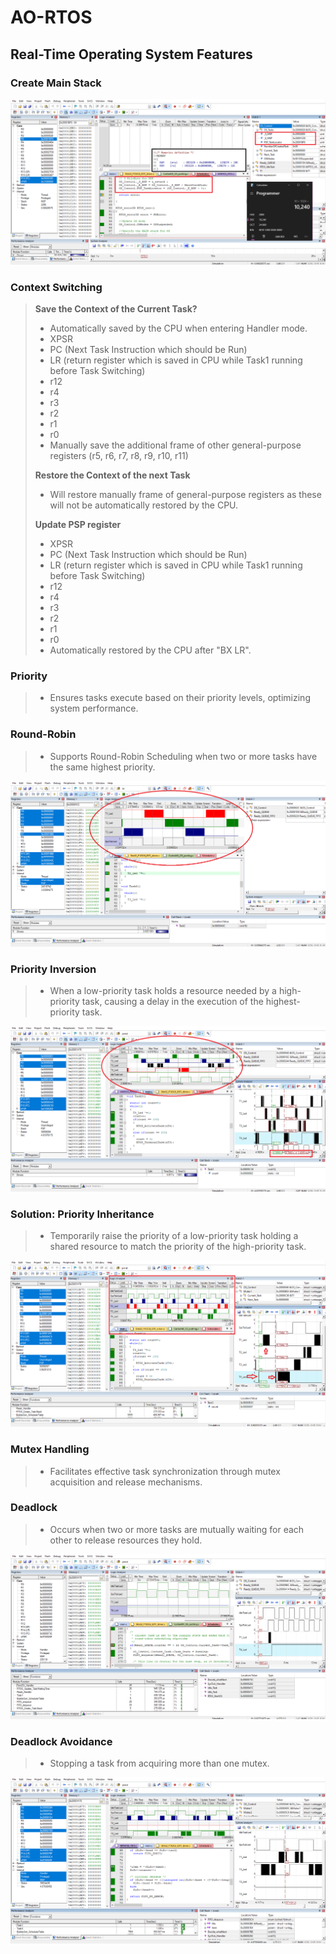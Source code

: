 # AO-RTOS

## Real-Time Operating System Features

### Create Main Stack
![Main Stack Design](https://github.com/ahmeedusamaa/MyOwnRTOS/blob/main/V1/design_MSP.png)

### Context Switching

> **Save the Context of the Current Task?**
> - Automatically saved by the CPU when entering Handler mode.
> - XPSR
> - PC (Next Task Instruction which should be Run)
> - LR (return register which is saved in CPU while Task1 running before Task Switching)
> - r12
> - r4
> - r3
> - r2
> - r1
> - r0
> - Manually save the additional frame of other general-purpose registers (r5, r6, r7, r8, r9, r10, r11)
>
> **Restore the Context of the next Task**
> - Will restore manually frame of general-purpose registers as these will not be automatically restored by the CPU.
>
> **Update PSP register**
> - XPSR
> - PC (Next Task Instruction which should be Run)
> - LR (return register which is saved in CPU while Task1 running before Task Switching)
> - r12
> - r4
> - r3
> - r2
> - r1
> - r0
> - Automatically restored by the CPU after "BX LR".

### Priority
> - Ensures tasks execute based on their priority levels, optimizing system performance.

### Round-Robin
> - Supports Round-Robin Scheduling when two or more tasks have the same highest priority.

![Round-Robin Scheduling](https://github.com/ahmeedusamaa/MyOwnRTOS/blob/main/V2/Round_robin.png)

### Priority Inversion
> - When a low-priority task holds a resource needed by a high-priority task, causing a delay in the execution of the highest-priority task.

![Priority Inversion](https://github.com/ahmeedusamaa/MyOwnRTOS/blob/main/V4/Priority_inversion.png)

### Solution: Priority Inheritance
> - Temporarily raise the priority of a low-priority task holding a shared resource to match the priority of the high-priority task.

![Priority Inheritance Solution](https://github.com/ahmeedusamaa/MyOwnRTOS/blob/main/V5/priority_Inheritance_Solution.png)

### Mutex Handling
> - Facilitates effective task synchronization through mutex acquisition and release mechanisms.

### Deadlock
> - Occurs when two or more tasks are mutually waiting for each other to release resources they hold.

![Deadlock](https://github.com/ahmeedusamaa/MyOwnRTOS/blob/main/V6/Deadlock.png)

### Deadlock Avoidance
> - Stopping a task from acquiring more than one mutex.

![Deadlock Avoidance Solution](https://github.com/ahmeedusamaa/MyOwnRTOS/blob/main/V6/Deadlock_Solution.png)






